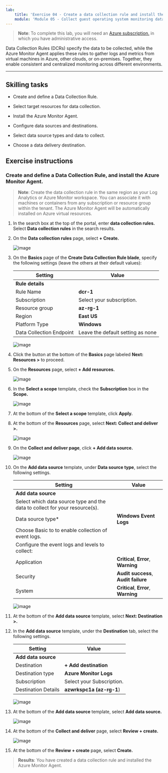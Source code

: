 ```yaml
---
lab:
    title: 'Exercise 04 - Create a data collection rule and install the Azure Monitor Agent'    
    module: 'Module 05 - Collect guest operating system monitoring data from Azure and hybrid virtual machines using Azure Monitor Agent'
---
```



>**Note**: To complete this lab, you will need an [Azure subscription.](https://azure.microsoft.com/en-us/free/?azure-portal=true) in which you have administrative access. 


Data Collection Rules (DCRs) specify the data to be collected, while the Azure Monitor Agent applies these rules to gather logs and metrics from virtual machines in Azure, other clouds, or on-premises. Together, they enable consistent and centralized monitoring across different environments.

---

## Skilling tasks

- Create and define a Data Collection Rule.

- Select target resources for data collection.

- Install the Azure Monitor Agent.
  
- Configure data sources and destinations.

- Select data source types and data to collect.

- Choose a data delivery destination.

## Exercise instructions 

### Create and define a Data Collection Rule, and install the Azure Monitor Agent.

>**Note**: Create the data collection rule in the same region as your Log Analytics or Azure Monitor workspace. You can associate it with machines or containers from any subscription or resource group within the tenant. The Azure Monitor Agent will be automatically installed on Azure virtual resources.

1. In the search box at the top of the portal, enter **data collection rules.** Select **Data collection rules** in the search results.
  
2. On the **Data collection rules** page, select **+ Create.**
  
    ![image](https://github.com/user-attachments/assets/a472bc6f-fa96-4615-a67c-c99e8b9ce7a4)

3. On the **Basics** page of the **Create Data Collection Rule blade**, specify the following settings (leave the others at their default values):

    |Setting|Value|
    |---|---|
    |**Rule details**|
    |Rule Name|**dcr-1**|
    |Subscription|Select your subscription.|
    |Resource group|**az-rg-1**|
    |Region|**East US**|
    |Platform Type|**Windows**|
    |Data Collection Endpoint|Leave the default setting as none|

   ![image](https://github.com/user-attachments/assets/6c63c48f-f7a9-4fb2-8fc0-e22084cd5013)

4. Click the button at the bottom of the **Basics** page labeled **Next: Resources >** to proceed.
   
5. On the **Resources** page, select **+ Add resources.**

   ![image](https://github.com/user-attachments/assets/7e45996b-478b-4be4-9df3-df6127da6cb4)

6. In the **Select a scope** template, check the **Subscription** box in the **Scope.**

    ![image](https://github.com/user-attachments/assets/2215e8cd-5047-4fc6-91ba-b2c645571bbd)

7. At the bottom of the **Select a scope** template, click **Apply.**
  
8. At the bottom of the **Resources** page, select **Next: Collect and deliver >.**

    ![image](https://github.com/user-attachments/assets/717226c3-5ce0-454f-93a4-11b0e67d5a23)

9. On the **Collect and deliver page**, click **+ Add data source.**

    ![image](https://github.com/user-attachments/assets/0809cf5b-a460-40d1-8508-e42ba7ce78c1)

10. On the **Add data source** template, under **Data source type**, select the following settings.
    
    |Setting|Value|
    |---|---|
    |**Add data source**|
    |Select which data source type and the data to collect for your resource(s).|
    |Data source type*|**Windows Event Logs**|
    |Choose Basic to to enable collection of event logs.|
    |Configure the event logs and levels to collect:|
    |Application|**Critical**, **Error**, **Warning**|
    |Security|**Audit success**, **Audit failure**|
    |System|**Critical**, **Error**, **Warning**|

    ![image](https://github.com/user-attachments/assets/5bc891ea-8cef-4baa-95c4-a432364179b1)

11. At the bottom of the **Add data source** template, select **Next: Destination >.**
   
12. In the **Add data source** template, under the **Destination** tab, select the following settings.
    
    |Setting|Value|
    |---|---|
    |**Add data source**|
    |Destination|**+ Add destination**|
    |Destination type|**Azure Monitor Logs**|
    |Subscription|Select your Subscription.|
    |Destination Details|**azwrkspc1a (az-rg-1**)|

    ![image](https://github.com/user-attachments/assets/e00c17c8-5a70-4caa-8504-92f482cc5e57)

13. At the bottom of the **Add data source** template, select **Add data source.**

    ![image](https://github.com/user-attachments/assets/4277089c-971c-4334-a49d-6ac6bfe93ff4)

14. At the bottom of the **Collect and deliver** page, select **Review + create.**

    ![image](https://github.com/user-attachments/assets/0235fed9-6309-444c-9269-b9dbd1118b63)

15. At the bottom of the **Review + create** page, select **Create.**

> **Results**: You have created a data collection rule and installed the Azure Monitor Agent.

